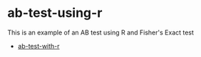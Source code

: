 # ab-test-using-r
This is an example of an AB test using R and Fisher's Exact test

- [ab-test-with-r](https://github.com/mcc-us/ab-test-using-r/blob/main/ab-test-with-r.pdf)
